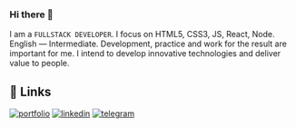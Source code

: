 ### Hi there 👋

I am a `FULLSTACK DEVELOPER`. 
I focus on HTML5, CSS3, JS, React, Node. 
English — Intermediate. 
Development, practice and work for the
result are important for me. 
I intend to develop innovative technologies and deliver value to people.


## 🔗 Links
[![portfolio](https://img.shields.io/badge/my_portfolio-000?style=for-the-badge&logo=ko-fi&logoColor=white)](https://drive.google.com/file/d/1En2c83YvzR28EJrmOsKTTTZCULSnLnP3/view?usp=share_link)
[![linkedin](https://img.shields.io/badge/linkedin-0A66C2?style=for-the-badge&logo=linkedin&logoColor=white)](https://www.linkedin.com/in/denis-myrhoiazov/)
[![telegram](https://img.shields.io/badge/telegram-1DA1F2?style=for-the-badge&logo=telegram&logoColor=white)](https://t.me/denis_mirg)


